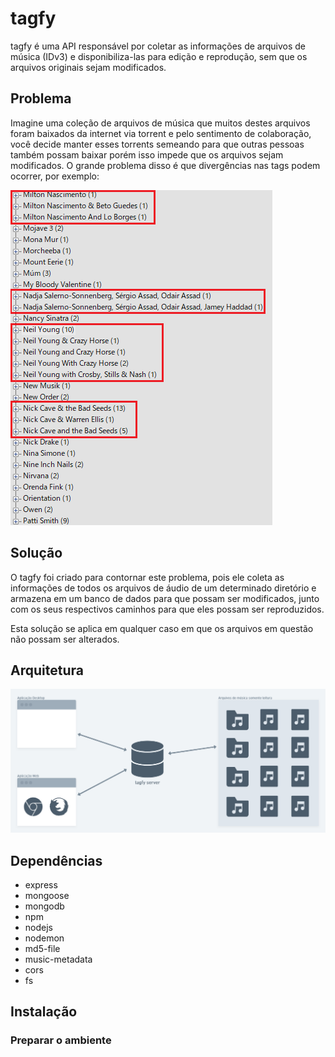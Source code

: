 # tagfy

tagfy é uma API responsável por coletar as informações de arquivos de música (IDv3) e disponibiliza-las para edição e reprodução, sem que os arquivos originais sejam modificados.

## Problema

Imagine uma coleção de arquivos de música que muitos destes arquivos foram baixados da internet via torrent e pelo sentimento de colaboração, você decide manter esses torrents semeando para que outras pessoas também possam baixar porém isso impede que os arquivos sejam modificados. O grande problema disso é que divergências nas tags podem ocorrer, por exemplo:

![TAGS](img/tags.png)

## Solução

O tagfy foi criado para contornar este problema, pois ele coleta as informações de todos os arquivos de áudio de um determinado diretório e armazena em um banco de dados para que possam ser modificados, junto com os seus respectivos caminhos para que eles possam ser reproduzidos.

Esta solução se aplica em qualquer caso em que os arquivos em questão não possam ser alterados.

## Arquitetura

![API](img/api.png)

## Dependências

 - express
 - mongoose
 - mongodb
 - npm
 - nodejs
 - nodemon
 - md5-file
 - music-metadata
 - cors
 - fs

## Instalação

### Preparar o ambiente
